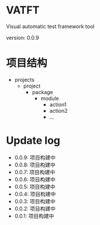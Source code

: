 # VATFT 
Visual automatic test framework tool

version: 0.0.9

# 项目结构
- projects
  - project
    - package
      - module
        - action1
        - action2
        - ...


# Update log
- 0.0.9: 项目构建中
- 0.0.8: 项目构建中
- 0.0.7: 项目构建中
- 0.0.6: 项目构建中
- 0.0.5: 项目构建中
- 0.0.4: 项目构建中
- 0.0.3: 项目构建中
- 0.0.2: 项目构建中
- 0.0.1: 项目构建中


